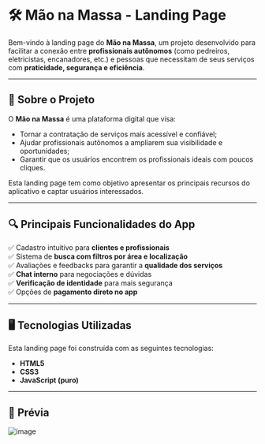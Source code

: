 # 🛠️ Mão na Massa - Landing Page

Bem-vindo à landing page do **Mão na Massa**, um projeto desenvolvido para facilitar a conexão entre **profissionais autônomos** (como pedreiros, eletricistas, encanadores, etc.) e pessoas que necessitam de seus serviços com **praticidade, segurança e eficiência**.

---

## 🚀 Sobre o Projeto

O **Mão na Massa** é uma plataforma digital que visa:

- Tornar a contratação de serviços mais acessível e confiável;
- Ajudar profissionais autônomos a ampliarem sua visibilidade e oportunidades;
- Garantir que os usuários encontrem os profissionais ideais com poucos cliques.

Esta landing page tem como objetivo apresentar os principais recursos do aplicativo e captar usuários interessados.

---

## 🔍 Principais Funcionalidades do App

✅ Cadastro intuitivo para **clientes e profissionais**  
✅ Sistema de **busca com filtros por área e localização**  
✅ Avaliações e feedbacks para garantir a **qualidade dos serviços**  
✅ **Chat interno** para negociações e dúvidas  
✅ **Verificação de identidade** para mais segurança  
✅ Opções de **pagamento direto no app**  

---

## 🖥️ Tecnologias Utilizadas

Esta landing page foi construída com as seguintes tecnologias:

- **HTML5**  
- **CSS3**  
- **JavaScript (puro)**

---

## 📸 Prévia

![image](https://github.com/user-attachments/assets/74299a53-20cc-4005-ba9f-def2a8e40329)


